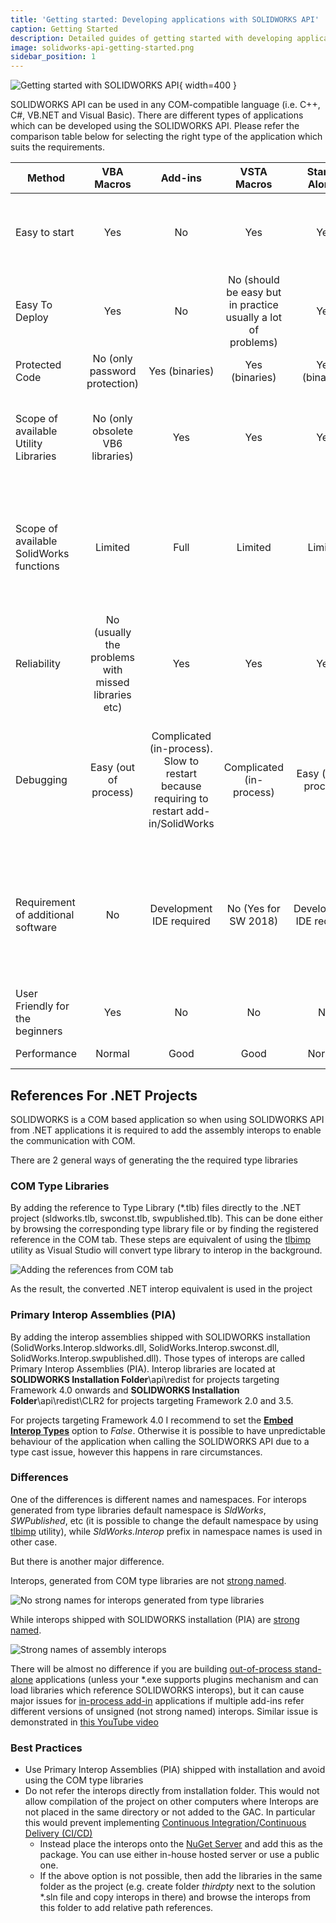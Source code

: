 ```yaml
---
title: 'Getting started: Developing applications with SOLIDWORKS API'
caption: Getting Started
description: Detailed guides of getting started with developing applications for SOLIDWORKS via API
image: solidworks-api-getting-started.png
sidebar_position: 1
---
```

![Getting started with SOLIDWORKS API](solidworks-api-getting-started.png){ width=400 }

SOLIDWORKS API can be used in any COM-compatible language (i.e. C++, C#, VB.NET and Visual Basic). There are different types of applications which can be developed using the SOLIDWORKS API. Please refer the comparison table below for selecting the right type of the application which suits the requirements.

|Method|VBA Macros|Add-ins|VSTA Macros|Stand-Alones|Scripts|Comments|
|------|:--------:|:-----:|:---------:|:----------:|:-----:|--------|
|Easy to start|Yes|No|Yes|Yes|Yes|Average time spent for a not experienced user to start a solution|
|Easy To Deploy|Yes|No|No (should be easy but in practice usually a lot of problems)|Yes|Yes|Time spent to make your software work on another machines|
|Protected Code|No (only password protection)|Yes (binaries)|Yes (binaries)|Yes (binaries)|No|A ways to IP protect your code|
|Scope of available Utility Libraries|No (only obsolete VB6 libraries)|Yes|Yes|Yes|No|Availability of utility functions for working with Databases, Files, XML etc.|
|Scope of available SolidWorks functions|Limited|Full|Limited|Limited|Limited|Some interfaces will only operate within the add-in such as the ones from SWPublished library|
|Reliability|No (usually the problems with missed libraries etc)|Yes|Yes|Yes|No|How much the solution is reliable across the SoldiWorks versions and PC workstations.|
|Debugging|Easy (out of process)|Complicated (in-process). Slow to restart because requiring to restart add-in/SolidWorks|Complicated (in-process)|Easy (out of process)|No|For in-process applications it is not possible to see and change SolidWorks at runtime from UI.|
|Requirement of additional software|No|Development IDE required|No (Yes for SW 2018)|Development IDE required|No|Development IDE usually consist of code text editor and compiler (e.g Visual Studio, Eclipse, CBuilder etc.)|
|User Friendly for the beginners|Yes|No|No|No|No||
|Performance|Normal|Good|Good|Normal|Normal|Operating performance|

## References For .NET Projects

SOLIDWORKS is a COM based application so when using SOLIDWORKS API from .NET applications it is required to add the assembly interops to enable the communication with COM.

There are 2 general ways of generating the the required type libraries

### COM Type Libraries

By adding the reference to Type Library (*.tlb) files directly to the .NET project (sldworks.tlb, swconst.tlb, swpublished.tlb). This can be done either by browsing the corresponding type library file or by finding the registered reference in the COM tab. These steps are equivalent of using the [tlbimp](https://docs.microsoft.com/en-us/dotnet/framework/tools/tlbimp-exe-type-library-importer) utility as Visual Studio will convert type library to interop in the background.

![Adding the references from COM tab](com-tab-references.png)

As the result, the converted .NET interop equivalent is used in the project

### Primary Interop Assemblies (PIA)

By adding the interop assemblies shipped with SOLIDWORKS installation (SolidWorks.Interop.sldworks.dll, SolidWorks.Interop.swconst.dll, SolidWorks.Interop.swpublished.dll). Those types of interops are called Primary Interop Assemblies (PIA). Interop libraries are located at **SOLIDWORKS Installation Folder**\api\redist for projects targeting Framework 4.0 onwards and **SOLIDWORKS Installation Folder**\api\redist\CLR2 for projects targeting Framework 2.0 and 3.5.

For projects targeting Framework 4.0 I recommend to set the **[Embed Interop Types](https://docs.microsoft.com/en-us/dotnet/framework/interop/type-equivalence-and-embedded-interop-types)** option to *False*.
Otherwise it is possible to have unpredictable behaviour of the application when calling the SOLIDWORKS API due to a type cast issue, however this happens in rare circumstances.  

### Differences

One of the differences is different names and namespaces. For interops generated from type libraries default namespace is *SldWorks*, *SWPublished*, etc (it is possible to change the default namespace by using [tlbimp](https://docs.microsoft.com/en-us/dotnet/framework/tools/tlbimp-exe-type-library-importer) utility), while *SldWorks.Interop* prefix in namespace names is used in other case.

But there is another major difference. 

Interops, generated from COM type libraries are not [strong named](https://docs.microsoft.com/en-us/dotnet/standard/assembly/create-use-strong-named).

![No strong names for interops generated from type libraries](com-strong-name-false.png)

While interops shipped with SOLIDWORKS installation (PIA) are [strong named](https://docs.microsoft.com/en-us/dotnet/standard/assembly/create-use-strong-named).

![Strong names of assembly interops](net-strong-name-true.png)

There will be almost no difference if you are building [out-of-process stand-alone](stand-alone) applications (unless your *.exe supports plugins mechanism and can load libraries which reference SOLIDWORKS interops), but it can cause major issues for [in-process add-in](add-ins) applications if multiple add-ins refer different versions of unsigned (not strong named) interops. Similar issue is demonstrated in [this YouTube video](https://www.youtube.com/watch?v=ZeWDoJ5TC7o)

### Best Practices

* Use Primary Interop Assemblies (PIA) shipped with installation and avoid using the COM type libraries
* Do not refer the interops directly from installation folder. This would not allow compilation of the project on other computers where Interops are not placed in the same directory or not added to the GAC. In particular this would prevent implementing [Continuous Integration/Continuous Delivery (CI/CD)](https://blog.xarial.com/ci-cd/)
  * Instead place the interops onto the [NuGet Server](https://www.nuget.org/) and add this as the package. You can use either in-house hosted server or use a public one.
  * If the above option is not possible, then add the libraries in the same folder as the project (e.g. create folder *thirdpty* next to the solution *.sln file and copy interops in there) and browse the interops from this folder to add relative path references.


